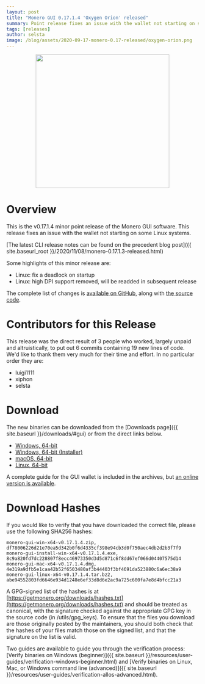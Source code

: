 ```yaml
---
layout: post
title: "Monero GUI 0.17.1.4 'Oxygen Orion' released"
summary: Point release fixes an issue with the wallet not starting on some Linux systems
tags: [releases]
author: selsta
image: /blog/assets/2020-09-17-monero-0.17-released/oxygen-orion.png
---
```


<div align="center">
    <img src="{{ page.image }}" width="350px">
</div>

# Overview

This is the v0.17.1.4 minor point release of the Monero GUI software. This release fixes an issue with the wallet not starting on some Linux systems.

[The latest CLI release notes can be found on the precedent blog post]({{ site.baseurl_root }}/2020/11/08/monero-0.17.1.3-released.html)

Some highlights of this minor release are:

- Linux: fix a deadlock on startup
- Linux: high DPI support removed, will be readded in subsequent release

The complete list of changes is [available on GitHub](https://github.com/monero-project/monero-gui/compare/v0.17.1.1...v0.17.1.4), along with [the source code](https://github.com/monero-project/monero-gui/tree/v0.17.1.4).

# Contributors for this Release

This release was the direct result of 3 people who worked, largely unpaid and altruistically, to put out 6 commits containing 19 new lines of code. We'd like to thank them very much for their time and effort. In no particular order they are:

- luigi1111
- xiphon
- selsta

# Download

The new binaries can be downloaded from the [Downloads page]({{ site.baseurl }}/downloads/#gui) or from the direct links below.

- [Windows, 64-bit](https://downloads.getmonero.org/gui/monero-gui-win-x64-v0.17.1.4.zip)
- [Windows, 64-bit (Installer)](https://downloads.getmonero.org/gui/monero-gui-install-win-x64-v0.17.1.4.exe)
- [macOS, 64-bit](https://downloads.getmonero.org/gui/monero-gui-mac-x64-v0.17.1.4.dmg)
- [Linux, 64-bit](https://downloads.getmonero.org/gui/monero-gui-linux-x64-v0.17.1.4.tar.bz2)

A complete guide for the GUI wallet is included in the archives, but [an online version is available](https://github.com/monero-ecosystem/monero-GUI-guide/blob/master/monero-GUI-guide.md).

# Download Hashes

If you would like to verify that you have downloaded the correct file, please use the following SHA256 hashes:

```
monero-gui-win-x64-v0.17.1.4.zip, df78006226d21e70ea5d342b0f6d4335cf398e94cb3d0f750aec4db2d2b3f7f9
monero-gui-install-win-x64-v0.17.1.4.exe, 8c9a820fd7dc228807f8ecc46973350d3d5d871c6f8dd67ef066d04407575d14
monero-gui-mac-x64-v0.17.1.4.dmg, 4e319a9dfb5e1caa42b52f6503480af3b44403f3bf4691da523880c6a6ec38a9
monero-gui-linux-x64-v0.17.1.4.tar.bz2, abe94552803fd6646e934d1248e6ef33d8d6e2ac9a725c600fa7e8d4bfcc21a3
```

A GPG-signed list of the hashes is at [https://getmonero.org/downloads/hashes.txt](https://getmonero.org/downloads/hashes.txt) and should be treated as canonical, with the signature checked against the appropriate GPG key in the source code (in /utils/gpg_keys). To ensure that the files you download are those originally posted by the maintainers, you should both check that the hashes of your files match those on the signed list, and that the signature on the list is valid.

Two guides are available to guide you through the verification process: [Verify binaries on Windows (beginner)]({{ site.baseurl }}/resources/user-guides/verification-windows-beginner.html) and [Verify binaries on Linux, Mac, or Windows command line (advanced)]({{ site.baseurl }}/resources/user-guides/verification-allos-advanced.html).
